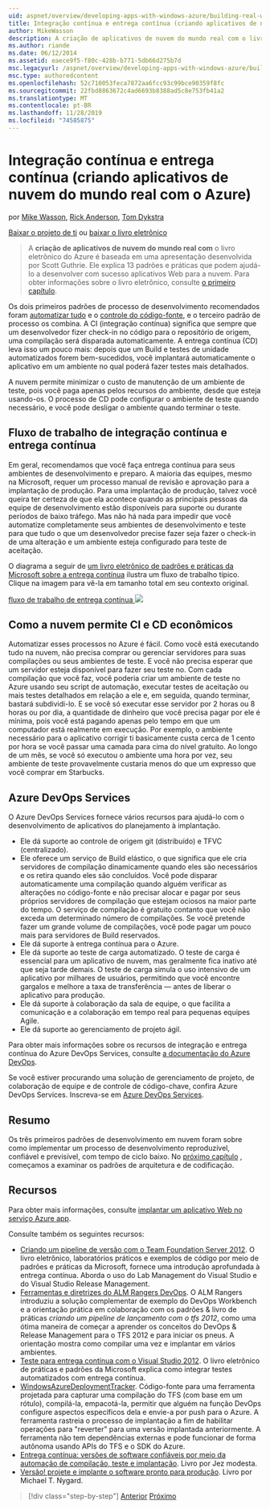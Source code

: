 ```yaml
---
uid: aspnet/overview/developing-apps-with-windows-azure/building-real-world-cloud-apps-with-windows-azure/continuous-integration-and-continuous-delivery
title: Integração contínua e entrega contínua (criando aplicativos de nuvem do mundo real com o Azure) | Microsoft Docs
author: MikeWasson
description: A criação de aplicativos de nuvem do mundo real com o livro eletrônico do Azure é baseada em uma apresentação desenvolvida por Scott Guthrie. Ele explica 13 padrões e práticas que podem...
ms.author: riande
ms.date: 06/12/2014
ms.assetid: eaece9f5-f80c-428b-b771-5db66d275b7d
msc.legacyurl: /aspnet/overview/developing-apps-with-windows-azure/building-real-world-cloud-apps-with-windows-azure/continuous-integration-and-continuous-delivery
msc.type: authoredcontent
ms.openlocfilehash: 52c710053feca7872aa6fcc93c99bce90359f8fc
ms.sourcegitcommit: 22fbd8863672c4ad6693b8388ad5c8e753fb41a2
ms.translationtype: MT
ms.contentlocale: pt-BR
ms.lasthandoff: 11/28/2019
ms.locfileid: "74585875"
---
```

# <a name="continuous-integration-and-continuous-delivery-building-real-world-cloud-apps-with-azure"></a>Integração contínua e entrega contínua (criando aplicativos de nuvem do mundo real com o Azure)

por [Mike Wasson](https://github.com/MikeWasson), [Rick Anderson]((https://twitter.com/RickAndMSFT)), [Tom Dykstra](https://github.com/tdykstra)

[Baixar o projeto de ti](https://code.msdn.microsoft.com/Fix-It-app-for-Building-cdd80df4) ou [baixar o livro eletrônico](https://blogs.msdn.com/b/microsoft_press/archive/2014/07/23/free-ebook-building-cloud-apps-with-microsoft-azure.aspx)

> A **criação de aplicativos de nuvem do mundo real com** o livro eletrônico do Azure é baseada em uma apresentação desenvolvida por Scott Guthrie. Ele explica 13 padrões e práticas que podem ajudá-lo a desenvolver com sucesso aplicativos Web para a nuvem. Para obter informações sobre o livro eletrônico, consulte [o primeiro capítulo](introduction.md).

Os dois primeiros padrões de processo de desenvolvimento recomendados foram [automatizar tudo](automate-everything.md) e o [controle do código-fonte](source-control.md), e o terceiro padrão de processo os combina. A CI (integração contínua) significa que sempre que um desenvolvedor fizer check-in no código para o repositório de origem, uma compilação será disparada automaticamente. A entrega contínua (CD) leva isso um pouco mais: depois que um Build e testes de unidade automatizados forem bem-sucedidos, você implantará automaticamente o aplicativo em um ambiente no qual poderá fazer testes mais detalhados.

A nuvem permite minimizar o custo de manutenção de um ambiente de teste, pois você paga apenas pelos recursos do ambiente, desde que esteja usando-os. O processo de CD pode configurar o ambiente de teste quando necessário, e você pode desligar o ambiente quando terminar o teste.

## <a name="continuous-integration-and-continuous-delivery-workflow"></a>Fluxo de trabalho de integração contínua e entrega contínua

Em geral, recomendamos que você faça entrega contínua para seus ambientes de desenvolvimento e preparo. A maioria das equipes, mesmo na Microsoft, requer um processo manual de revisão e aprovação para a implantação de produção. Para uma implantação de produção, talvez você queira ter certeza de que ela acontece quando as principais pessoas da equipe de desenvolvimento estão disponíveis para suporte ou durante períodos de baixo tráfego. Mas não há nada para impedir que você automatize completamente seus ambientes de desenvolvimento e teste para que tudo o que um desenvolvedor precise fazer seja fazer o check-in de uma alteração e um ambiente esteja configurado para teste de aceitação.

O diagrama a seguir de [um livro eletrônico de padrões e práticas da Microsoft sobre a entrega contínua](https://aka.ms/ReleasePipeline) ilustra um fluxo de trabalho típico. Clique na imagem para vê-la em tamanho total em seu contexto original.

[fluxo de trabalho de entrega contínua ![](continuous-integration-and-continuous-delivery/_static/image1.png)](https://msdn.microsoft.com/library/dn449955.aspx)

## <a name="how-the-cloud-enables-cost-effective-ci-and-cd"></a>Como a nuvem permite CI e CD econômicos

Automatizar esses processos no Azure é fácil. Como você está executando tudo na nuvem, não precisa comprar ou gerenciar servidores para suas compilações ou seus ambientes de teste. E você não precisa esperar que um servidor esteja disponível para fazer seu teste no. Com cada compilação que você faz, você poderia criar um ambiente de teste no Azure usando seu script de automação, executar testes de aceitação ou mais testes detalhados em relação a ele e, em seguida, quando terminar, bastará subdividi-lo. E se você só executar esse servidor por 2 horas ou 8 horas ou por dia, a quantidade de dinheiro que você precisa pagar por ele é mínima, pois você está pagando apenas pelo tempo em que um computador está realmente em execução. Por exemplo, o ambiente necessário para o aplicativo corrigir ti basicamente custa cerca de 1 cento por hora se você passar uma camada para cima do nível gratuito. Ao longo de um mês, se você só executou o ambiente uma hora por vez, seu ambiente de teste provavelmente custaria menos do que um expresso que você comprar em Starbucks.

## <a name="azure-devops-services"></a>Azure DevOps Services 

O Azure DevOps Services fornece vários recursos para ajudá-lo com o desenvolvimento de aplicativos do planejamento à implantação.

- Ele dá suporte ao controle de origem git (distribuído) e TFVC (centralizado).
- Ele oferece um serviço de Build elástico, o que significa que ele cria servidores de compilação dinamicamente quando eles são necessários e os retira quando eles são concluídos. Você pode disparar automaticamente uma compilação quando alguém verificar as alterações no código-fonte e não precisar alocar e pagar por seus próprios servidores de compilação que estejam ociosos na maior parte do tempo. O serviço de compilação é gratuito contanto que você não exceda um determinado número de compilações. Se você pretende fazer um grande volume de compilações, você pode pagar um pouco mais para servidores de Build reservados.
- Ele dá suporte à entrega contínua para o Azure.
- Ele dá suporte ao teste de carga automatizado. O teste de carga é essencial para um aplicativo de nuvem, mas geralmente fica inativo até que seja tarde demais. O teste de carga simula o uso intensivo de um aplicativo por milhares de usuários, permitindo que você encontre gargalos e melhore a taxa de transferência — antes de liberar o aplicativo para produção.
- Ele dá suporte à colaboração da sala de equipe, o que facilita a comunicação e a colaboração em tempo real para pequenas equipes Agile.
- Ele dá suporte ao gerenciamento de projeto ágil.

Para obter mais informações sobre os recursos de integração e entrega contínua do Azure DevOps Services, consulte [a documentação do Azure DevOps](/azure/devops/index).

Se você estiver procurando uma solução de gerenciamento de projeto, de colaboração de equipe e de controle de código-chave, confira Azure DevOps Services. Inscreva-se em [Azure DevOps Services](https://dev.azure.com/).

## <a name="summary"></a>Resumo

Os três primeiros padrões de desenvolvimento em nuvem foram sobre como implementar um processo de desenvolvimento reproduzível, confiável e previsível, com tempo de ciclo baixo. No [próximo capítulo](web-development-best-practices.md) , começamos a examinar os padrões de arquitetura e de codificação.

## <a name="resources"></a>Recursos

Para obter mais informações, consulte [implantar um aplicativo Web no serviço Azure app](https://azure.microsoft.com/documentation/articles/web-sites-deploy/).

Consulte também os seguintes recursos:

- [Criando um pipeline de versão com o Team Foundation Server 2012](https://aka.ms/ReleasePipeline). O livro eletrônico, laboratórios práticos e exemplos de código por meio de padrões e práticas da Microsoft, fornece uma introdução aprofundada à entrega contínua. Aborda o uso do Lab Management do Visual Studio e do Visual Studio Release Management.
- [Ferramentas e diretrizes do ALM Rangers DevOps](https://aka.ms/vsarsolutions/). O ALM Rangers introduziu a solução complementar de exemplo do DevOps Workbench e a orientação prática em colaboração com os padrões &amp; livro de práticas *criando um pipeline de lançamento com o tfs 2012*, como uma ótima maneira de começar a aprender os conceitos do DevOps &amp; Release Management para o TFS 2012 e para iniciar os pneus. A orientação mostra como compilar uma vez e implantar em vários ambientes.
- [Teste para entrega contínua com o Visual Studio 2012](https://msdn.microsoft.com/library/jj159345.aspx). O livro eletrônico de práticas e padrões da Microsoft explica como integrar testes automatizados com entrega contínua.
- [WindowsAzureDeploymentTracker](https://github.com/RyanTBerry/WindowsAzureDeploymentTracker). Código-fonte para uma ferramenta projetada para capturar uma compilação do TFS (com base em um rótulo), compilá-la, empacotá-la, permitir que alguém na função DevOps configure aspectos específicos dela e envie-a por push para o Azure. A ferramenta rastreia o processo de implantação a fim de habilitar operações para "reverter" para uma versão implantada anteriormente. A ferramenta não tem dependências externas e pode funcionar de forma autônoma usando APIs do TFS e o SDK do Azure.
- [Entrega contínua: versões de software confiáveis por meio da automação de compilação, teste e implantação](https://www.amazon.com/Continuous-Delivery-Deployment-Automation-Addison-Wesley/dp/0321601912/ref=sr_1_1?s=books&amp;ie=UTF8&amp;qid=1377126361). Livro por Jez modesta.
- [Versão! projete e implante o software pronto para produção](https://www.amazon.com/Release-It-Production-Ready-Pragmatic-Programmers/dp/0978739213). Livro por Michael T. Nygard.

> [!div class="step-by-step"]
> [Anterior](source-control.md)
> [Próximo](web-development-best-practices.md)
